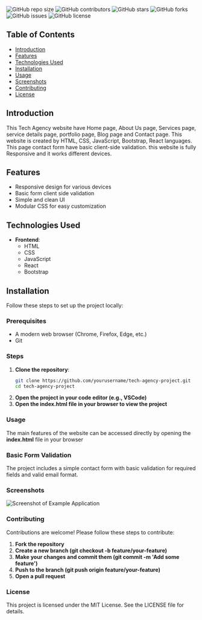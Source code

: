 ![GitHub repo size](https://img.shields.io/github/repo-size/yourusername/basic-web-dev-project)
![GitHub contributors](https://img.shields.io/github/contributors/yourusername/basic-web-dev-project)
![GitHub stars](https://img.shields.io/github/stars/yourusername/basic-web-dev-project?style=social)
![GitHub forks](https://img.shields.io/github/forks/yourusername/basic-web-dev-project?style=social)
![GitHub issues](https://img.shields.io/github/issues/yourusername/basic-web-dev-project)
![GitHub license](https://img.shields.io/github/license/yourusername/basic-web-dev-project)

## Table of Contents
- [Introduction](#introduction)
- [Features](#features)
- [Technologies Used](#technologies-used)
- [Installation](#installation)
- [Usage](#usage)
- [Screenshots](#screenshots)
- [Contributing](#contributing)
- [License](#license)

## Introduction
This Tech Agency website have Home page, About Us page, Services page, service details page, portfolio page, Blog page and Contact page. This website is created by HTML, CSS, JavaScript, Bootstrap, React languages. This page contact form have basic client-side validation.  this website is fully Responsive and it works  different devices.  

## Features
- Responsive design for various devices
- Basic form client side validation
- Simple and clean UI
- Modular CSS for easy customization

## Technologies Used
- **Frontend**:
  - HTML
  - CSS
  - JavaScript
  - React
  - Bootstrap

## Installation
Follow these steps to set up the project locally:

### Prerequisites
- A modern web browser (Chrome, Firefox, Edge, etc.)
- Git

### Steps
1. **Clone the repository**:
   ```bash
   git clone https://github.com/yourusername/tech-agency-project.git
   cd tech-agency-project
2. **Open the project in your code editor (e.g., VSCode)**
3. **Open the index.html file in your browser to view the project**

### Usage
The main features of the website can be accessed directly by opening the **index.html** file in your browser

### Basic Form Validation
The project includes a simple contact form with basic validation for required fields and valid email format.

### Screenshots
![Screenshot of Example Application](./screenshots/screenshot.PNG)

### Contributing
Contributions are welcome! Please follow these steps to contribute:

1. **Fork the repository**
2. **Create a new branch (git checkout -b feature/your-feature)**
3. **Make your changes and commit them (git commit -m 'Add some feature')**
4. **Push to the branch (git push origin feature/your-feature)**
5. **Open a pull request**

### License
This project is licensed under the MIT License. See the LICENSE file for details.


